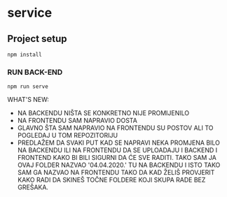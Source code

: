 # service

## Project setup
```
npm install
```
### RUN BACK-END
```
npm run serve
```

WHAT'S NEW:
- NA BACKENDU NIŠTA SE KONKRETNO NIJE PROMIJENILO
- NA FRONTENDU SAM NAPRAVIO DOSTA
- GLAVNO ŠTA SAM NAPRAVIO NA FRONTENDU SU POSTOV ALI TO POGLEDAJ U TOM REPOZITORIJU
- PREDLAŽEM DA SVAKI PUT KAD SE NAPRAVI NEKA PROMJENA BILO NA BACKENDU ILI NA FRONTENDU DA SE UPLOADAJU I BACKEND I FRONTEND KAKO BI BILI SIGURNI DA ĆE SVE RADITI. TAKO SAM JA OVAJ FOLDER NAZVAO '04.04.2020.' TU NA BACKENDU I ISTO TAKO SAM GA NAZVAO NA FRONTENDU TAKO DA KAD ŽELIŠ PROVJERIT KAKO RADI DA SKINEŠ TOČNE FOLDERE KOJI SKUPA RADE BEZ GREŠAKA.
